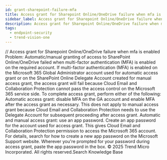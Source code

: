 ```yaml
---
id: grant-sharepoint-failure-mfa
title: Access grant for Sharepoint Online/OneDrive failure when mfa is enabled
sidebar_label: Access grant for Sharepoint Online/OneDrive failure when mfa is enabled
description: Access grant for Sharepoint Online/OneDrive failure when mfa is enabled
tags:
  - endpoint-security
  - trend-vision-one
---
```


/*<![CDATA[*/ $('#title').html($('meta[name=map-description]').attr('content')); /*]]>*/ Access grant for Sharepoint Online/OneDrive failure when mfa is enabled Problem: Automatic/manual granting of access to SharePoint Online/OneDrive failed when multi-factor authentication (MFA) is enabled on the required account. If multi-factor authentication (MFA) is enabled on the Microsoft 365 Global Administrator account used for automatic access grant or on the SharePoint Online Delegate Account created for manual access grant, the access grant will fail because Cloud Email and Collaboration Protection cannot pass the access control on the Microsoft 365 service side. To complete access grant, perform either of the following: Automatic access grant: disable MFA on the GA account and enable MFA after the access grant as necessary. This does not apply to manual access grant because Cloud Email and Collaboration Protection needs to use the Delegate Account for subsequent proceeding after access grant. Automatic and manual access grant: use an app password. Create an app password for the account used for access grant. This gives Cloud Email and Collaboration Protection permission to access the Microsoft 365 account. For details, search for how to create a new app password on the Microsoft Support website. Wherever you're prompted for your password during access grant, paste the app password in the box. © 2025 Trend Micro Incorporated. All rights reserved.Search Knowledge Base